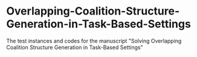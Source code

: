 # Overlapping-Coalition-Structure-Generation-in-Task-Based-Settings
The test instances and codes for the manuscript "Solving Overlapping Coalition Structure Generation in Task-Based Settings"
